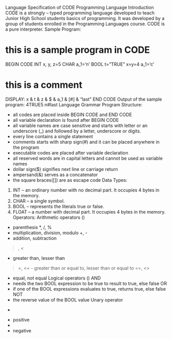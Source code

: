 Language Specification of CODE Programming Language
Introduction
CODE is a strongly – typed programming language developed to teach Junior High School students basics of
programming. It was developed by a group of students enrolled in the Programming Languages course. CODE is a pure
interpreter.
Sample Program:
# this is a sample program in CODE
BEGIN CODE
INT x, y, z=5
CHAR a_1=’n’
BOOL t=”TRUE”
x=y=4
a_1=’c’
# this is a comment
DISPLAY: x & t & z & $ & a_1 & [#] & “last”
END CODE
Output of the sample program:
4TRUE5
n#last
Language Grammar
Program Structure:
- all codes are placed inside BEGIN CODE and END CODE
- all variable declaration is found after BEGIN CODE
- all variable names are case sensitive and starts with letter or an underscore (_) and followed by a letter,
underscore or digits.
- every line contains a single statement
- comments starts with sharp sign(#) and it can be placed anywhere in the program
- executable codes are placed after variable declaration
- all reserved words are in capital letters and cannot be used as variable names
- dollar sign($) signifies next line or carriage return
- ampersand(&) serves as a concatenator
- the square braces([]) are as escape code
Data Types:
1. INT – an ordinary number with no decimal part. It occupies 4 bytes in the memory.
2. CHAR – a single symbol.
3. BOOL – represents the literals true or false.
4. FLOAT – a number with decimal part. It occupies 4 bytes in the memory.
Operators:
Arithmetic operators
()
- parenthesis
*, /, %
- multiplication, division, modulo
+, -
- addition, subtraction
>, <
- greater than, lesser than
>=, <= - greater than or equal to, lesser than or equal to
==, <>
- equal, not equal
Logical operators (<BOOL expression><LogicalOperator><BOOL expression>)
AND
- needs the two BOOL expression to be true to result to true, else false
OR
- if one of the BOOL expressions evaluates to true, returns true, else false
NOT
- the reverse value of the BOOL value
Unary operator
+
- positive
-
- negative
